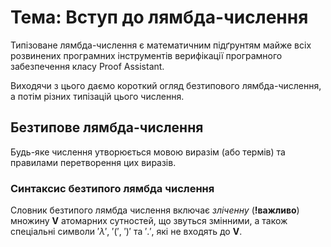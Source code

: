 <H1><b>Тема: Вступ до лямбда-числення</b></H1>

Типізоване лямбда-числення є математичним підґрунтям майже всіх розвинених програмних інструментів верифікації програмного забезпечення класу Proof Assistant.

Виходячи з цього даємо короткий огляд безтипового лямбда-числення, а потім різних типізацій цього числення.

## Безтипове лямбда-числення

Будь-яке числення утворюється мовою виразім (або термів) та правилами перетворення цих виразів.

### Синтаксис безтипого лямбда числення

Словник безтипого лямбда числення включає *зліченну* (**!важливо**) множину $\symbf{V}$ атомарних сутностей, що звуться змінними, а також спеціальні символи $'\lambda'$, $'('$, $')'$ та $'.'$, які не входять до $\symbf{V}$.
